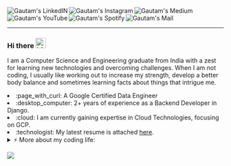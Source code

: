 <div align="left">
<a href="https://www.linkedin.com/in/singhgautam7/" target="_blank">
  <img align="left" alt="Gautam's LinkedIN" src="https://img.shields.io/badge/LinkedIn-0077B5?style=for-the-badge&logo=linkedin&logoColor=white" />
</a>
<a href="https://www.instagram.com/singhgautam7/" target="_blank">
  <img align="left" alt="Gautam's Instagram" src="https://img.shields.io/badge/Instagram-E4405F?style=for-the-badge&logo=instagram&logoColor=white" />
</a>
<a href="https://medium.com/@singhgautam7" target="_blank">
  <img align="left" alt="Gautam's Medium" src="https://img.shields.io/badge/Medium-12100E?style=for-the-badge&logo=medium&logoColor=white" />
</a>
<a href="https://www.youtube.com/watch?v=g0OA1Le593c" target="_blank">
  <img align="left" alt="Gautam's YouTube" src="https://img.shields.io/badge/YouTube-FF0000?style=for-the-badge&logo=youtube&logoColor=white" />
</a>
<a href="https://open.spotify.com/user/sxpj0oohar46m5bj878m0jeqz?si=3vEi8JCDSDi-KkA-b_MSJg" target="_blank">
  <img align="left" alt="Gautam's Spotify" src="https://img.shields.io/badge/Spotify-1ED760?&style=for-the-badge&logo=spotify&logoColor=white" />
</a>
<a href="mailto:gautamsingh1997@gmail.com">
  <img align="left" alt="Gautam's Mail" src="https://img.shields.io/badge/Gmail-D14836?style=for-the-badge&logo=gmail&logoColor=white" />
</a>
</br>
</div>

</br>

---


### Hi there <img src="https://user-images.githubusercontent.com/1303154/88677602-1635ba80-d120-11ea-84d8-d263ba5fc3c0.gif" width="24px" alt="hi">
<div>
  <p>I am a Computer Science and Engineering graduate  from India with a zest for learning new technologies and overcoming challenges. When I am not coding, I usually like working out to increase my strength, develop a better body balance and sometimes learning facts about things that intrigue me.</p>
  <span align="left">
      <li> :page_with_curl: A Google Certified Data Engineer</li>
      <li> :desktop_computer: 2+ years of experience as a Backend Developer in Django.</li>
      <li> :cloud: I am currently gaining expertise in Cloud Technologies, focusing on GCP.</li>
      <li> :technologist: My latest resume is attached <a href="assets/GRS_resume.pdf">here</a>.</li>
  </span>
</div>

<div>
  
<details>
<summary>⚡️ More about my coding life:</summary>
<br />

![Top Languages](https://github-readme-stats.vercel.app/api/top-langs/?username=singhgautam7&layout=compact&hide=css,html)

![Gautam's github stats](https://github-readme-stats.vercel.app/api?username=singhgautam7&count_private=true&show_icons=true&theme=gotham)

</details>

![](https://visitor-badge.glitch.me/badge?page_id=singhgautam7.singhgautam7)

<!-- ## Reach out to me via: -->
<!-- Icons link https://icons8.com/icon/set/logos/color -->
<!-- <a href="https://www.instagram.com/singhgautam7/">
  <img align="left" alt="Gautam's Instagram" width="22px" src="https://raw.githubusercontent.com/hussainweb/hussainweb/main/icons/instagram.png" />
</a>
<a href="https://www.linkedin.com/in/singhgautam7/">
  <img align="left" alt="Gautam's LinkedIN" width="22px" src="https://raw.githubusercontent.com/peterthehan/peterthehan/master/assets/linkedin.svg" />
</a>
<a href="https://medium.com/@singhgautam7">
  <img align="left" alt="Gautam's Medium" width="22px" src="https://img.icons8.com/color/50/000000/medium-logo.png" />
</a>
<a href="https://www.youtube.com/watch?v=g0OA1Le593c">
  <img align="left" alt="Gautam's YouTube" width="22px" src="https://img.icons8.com/color/50/000000/youtube-play.png" />
</a>
<a href="https://open.spotify.com/user/sxpj0oohar46m5bj878m0jeqz?si=3vEi8JCDSDi-KkA-b_MSJg">
  <img align="left" alt="Gautam's Spotify" width="22px" src="https://raw.githubusercontent.com/peterthehan/peterthehan/master/assets/spotify.svg" />
</a>
<a href="mailto:gautamsingh1997@gmail.com">
  <img align="left" alt="Gautam's Mail" width="22px" src="https://img.icons8.com/color/50/000000/gmail-new.png" />
</a> -->
  



